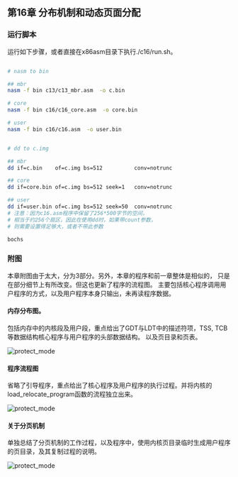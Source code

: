 
## 第16章 分布机制和动态页面分配

### 运行脚本
运行如下步骤，或者直接在x86asm目录下执行./c16/run.sh。

```bash

# nasm to bin

## mbr
nasm -f bin c13/c13_mbr.asm  -o c.bin

# core
nasm -f bin c16/c16_core.asm  -o core.bin

# user
nasm -f bin c16/c16.asm  -o user.bin


# dd to c.img

## mbr
dd if=c.bin    of=c.img bs=512          conv=notrunc

## core
dd if=core.bin of=c.img bs=512 seek=1   conv=notrunc

## user
dd if=user.bin of=c.img bs=512 seek=50  conv=notrunc
# 注意：因为c16.asm程序中保留了256*500字节的空间，
# 相当于约256个扇区，因此在使用dd时，如果带count参数，
# 则需要设置得足够大，或者不带此参数

bochs

```

### 附图

本章附图由于太大，分为3部分。另外，本章的程序和前一章整体是相似的，
只是在部分细节上有所改变。但这也更新了程序的流程图。
主要包括核心程序调用用户程序的方式，以及用户程序本身只输出，未再读程序数据。

#### 内存分布图。

包括内存中的内核段及用户段，重点给出了GDT与LDT中的描述符项，TSS, TCB等数据结构核心程序与用户程序的头部数据结构。
以及页目录和页表。

![protect_mode](https://github.com/jungle85gopy/x86asm/blob/master/c16/c16_1.png)

#### 程序流程图

省略了引导程序，重点给出了核心程序及用户程序的执行过程。并将内核的load_relocate_program函数的流程独立出来。

![protect_mode](https://github.com/jungle85gopy/x86asm/blob/master/c16/c16_2.png)


#### 关于分页机制
单独总结了分页机制的工作过程，以及程序中，使用内核页目录临时生成用户程序的页目录，及其复制过程的说明。

![protect_mode](https://github.com/jungle85gopy/x86asm/blob/master/c16/c16_table.png)

